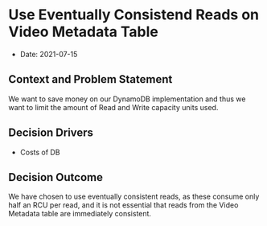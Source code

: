 # Use Eventually Consistend Reads on Video Metadata Table

* Date: 2021-07-15 

## Context and Problem Statement

We want to save money on our DynamoDB implementation and thus we want to limit the amount of Read and Write capacity units used.

## Decision Drivers 

* Costs of DB

## Decision Outcome

We have chosen to use eventually consistent reads, as these consume only half an RCU per read, and it is not essential that reads from the Video Metadata table are immediately consistent.

